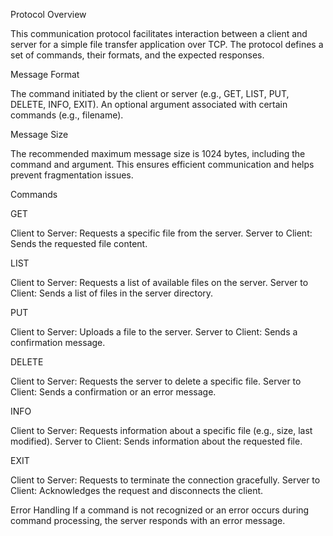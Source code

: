 Protocol Overview

This communication protocol facilitates interaction between a client and server for a simple file transfer application over TCP. The protocol defines a set of commands, their formats, and the expected responses.

Message Format


The command initiated by the client or server (e.g., GET, LIST, PUT, DELETE, INFO, EXIT).
 An optional argument associated with certain commands (e.g., filename).

Message Size

The recommended maximum message size is 1024 bytes, including the command and argument. This ensures efficient communication and helps prevent fragmentation issues.

Commands

GET <filename>

Client to Server: Requests a specific file from the server.
Server to Client: Sends the requested file content.

LIST

Client to Server: Requests a list of available files on the server.
Server to Client: Sends a list of files in the server directory.

PUT <filename>

Client to Server: Uploads a file to the server.
Server to Client: Sends a confirmation message.

DELETE <filename>

Client to Server: Requests the server to delete a specific file.
Server to Client: Sends a confirmation or an error message.

INFO <filename>

Client to Server: Requests information about a specific file (e.g., size, last modified).
Server to Client: Sends information about the requested file.

EXIT

Client to Server: Requests to terminate the connection gracefully.
Server to Client: Acknowledges the request and disconnects the client.

Error Handling
If a command is not recognized or an error occurs during command processing, the server responds with an error message.
